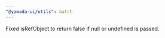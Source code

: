 ```yaml
---
"@yamada-ui/utils": batch
---
```


Fixed isRefObject to return false if null or undefined is passed.
